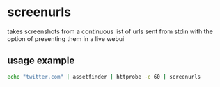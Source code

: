 # screenurls
takes screenshots from a continuous list of urls sent from stdin with the option of presenting them in a live webui

## usage example
```bash
echo "twitter.com" | assetfinder | httprobe -c 60 | screenurls
```
